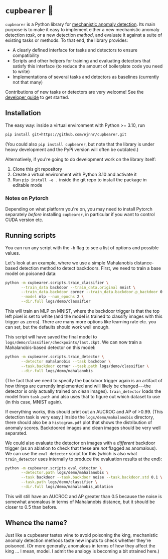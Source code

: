 # `cupbearer` 🍷
`cupbearer` is a Python library for
[mechanistic anomaly detection](https://www.alignmentforum.org/posts/vwt3wKXWaCvqZyF74/mechanistic-anomaly-detection-and-elk).
Its main purpose is to make it easy to implement either a new mechanistic anomaly
detection *task*, or a new detection *method*, and evaluate it against a suite of existing
tasks or methods. To that end, the library provides:
- A clearly defined interface for tasks and detectors to ensure compatibility
- Scripts and other helpers for training and evaluating detectors that satisfy this interface
  (to reduce the amount of boilerplate code you need to write)
- Implementations of several tasks and detectors as baselines (currently not that many)

Contributions of new tasks or detectors are very welcome!
See the [developer guide](docs/getting_started.md) to get started.

## Installation
The easy way: inside a virtual environment with Python >= 3.10, run
```bash
pip install git+https://github.com/ejnnr/cupbearer.git
```
(You could also `pip install cupbearer`, but note that the library is under heavy
development and the PyPi version will often be outdated.)

Alternatively, if you're going to do development work on the library itself:
1. Clone this git repository
2. Create a virtual environment with Python 3.10 and activate it
3. Run `pip install -e .` inside the git repo to install the package in editable mode

### Notes on Pytorch
Depending on what platform you're on, you may need to install Pytorch separately *before*
installing `cupbearer`, in particular if you want to control CUDA version etc.

## Running scripts
You can run any script with the `-h` flag to see a list of options and possible values.

Let's look at an example, where we use a simple Mahalanobis distance-based detection
method to detect backdoors. First, we need to train a base model on poisoned data:
```bash
python -m cupbearer.scripts.train_classifier \
       --train_data backdoor --train_data.original mnist \
       --train_data.backdoor corner --train_data.backdoor.p_backdoor 0.1 \
       --model mlp --num_epochs 2 \
       --dir.full logs/demo/classifier
```
This will train an MLP on MNIST, where the backdoor trigger is that the top left pixel
is set to white (and the model is trained to classify images with this trigger as zeros).
There are many more options like learning rate etc. you can set, but the defaults should
work well enough.

This script will have saved the final model to `logs/demo/classifier/checkpoints/last.ckpt`.
We can now train a Mahalanobis-based detector on this model:
```bash
python -m cupbearer.scripts.train_detector \
       --detector mahalanobis --task backdoor \
       --task.backdoor corner --task.path logs/demo/classifier \
       --dir.full logs/demo/mahalanobis
```
(The fact that we need to specify the backdoor trigger again is an artifact of how
things are currently implemented and will likely be changed---the detector is only actually
trained on clean images). `train_detector` loads the model from `task.path` and
also uses that to figure out which dataset to use (in this case, MNIST again).

If everything works, this should print out an AUCROC and AP of >0.99.
(This detection task is very easy.) Inside the `logs/demo/mahalanobis` directory,
there should also be a `histogram.pdf` plot that shows the distribution of anomaly
scores. Backdoored images and clean images should be very well separated.

We could also evaluate the detector on images with a *different* backdoor trigger
(as an ablation to check that these are *not* flagged as anomalous). We can use
the `eval_detector` script for this (which is also what `train_detector` uses
internally to produce the evaluation results at the end):
```bash
python -m cupbearer.scripts.eval_detector \
       --detector.path logs/demo/mahalanobis \
       --task backdoor --task.backdoor noise --task.backdoor.std 0.1 \
       --task.path logs/demo/classifier \
       --dir.full logs/demo/mahalanobis_ablation
```
This will still have an AUCROC and AP greater than 0.5 because the noise is
somewhat anomalous in terms of Mahalanobis distance, but it should be closer to 0.5
than before.

## Whence the name?
Just like a cupbearer tastes wine to avoid poisoning the king, mechanistic anomaly
detection methods taste new inputs to check whether they're poisoned. (Or more generally,
anomalous in terms of how they affect the king ... I mean, model. I admit the analogy
is becoming a bit strained here.)
